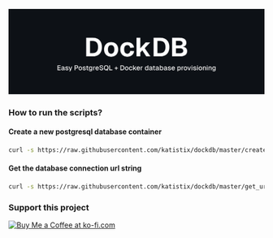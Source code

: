 ![Easy PostgreSQL database provisioning.](assets/dockdb_banner.png)

### How to run the scripts?

#### Create a new postgresql database container

```bash
curl -s https://raw.githubusercontent.com/katistix/dockdb/master/create.sh | bash
```

#### Get the database connection url string

```bash
curl -s https://raw.githubusercontent.com/katistix/dockdb/master/get_url.sh | bash
```

### Support this project

<a href='https://ko-fi.com/G2G5R30KO' target='_blank'><img height='36' style='border:0px;height:36px;' src='https://storage.ko-fi.com/cdn/kofi1.png?v=3' border='0' alt='Buy Me a Coffee at ko-fi.com' /></a>
